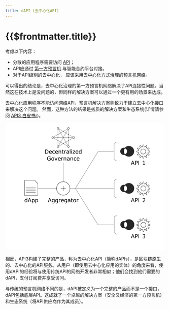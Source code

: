 ```yaml
---
title: dAPI (去中心化API)
---
```


# {{$frontmatter.title}}

<TOC class="table-of-contents" :include-level="[2,3]" />

考虑以下内容：

- 分散的应用程序需要访问 [API](./apis.md)；
- API应通过 [第一方预言机](./first-party-oracles.md) 与智能合约平台对接。
- 对于API级别的去中心化， 应该采用[去中心化方式治理的预言机网络](./decentrally-governed-oracle-networks.md)。

可以得出的结论是，去中心化治理的第一方预言机网络解决了API连接性问题。当然这在技术上是没问题的，但同样的解决方案可以通过一个更有用的场景来达成。

去中心化应用程序不能访问网络API，预言机解决方案则致力于建立去中心化接口来解决这个问题。 然而，这种方法的结果是劣质的解决方案和生态系统(详情请参阅
<a href="/api3-whitepaper-v1.0.2.pdf" target="_api3-whitepaper">API3
白皮书r</a>)。

<p align="center">
  <img src="../assets/images/dapi.png" />
</p>

相反，API3构建了完整的产品，称为去中心化API（简称dAPIs），是区块链原生的、去中心化的API服务。从用户（即使用去中心化应用的实体）的角度来看，使用dAPI的经验将与使用传统API的网络开发者非常相似；他们会找到他们需要的dAPI，支付订阅费并享受访问。

与传统的预言机网络不同的是，dAPI被定义为一个完整的产品而不是一个接口，dAPI包括底层API。这成就了一个卓越的解决方案（安全又经济的第一方预言机）和生态系统（将API供应商作为其成员）。
